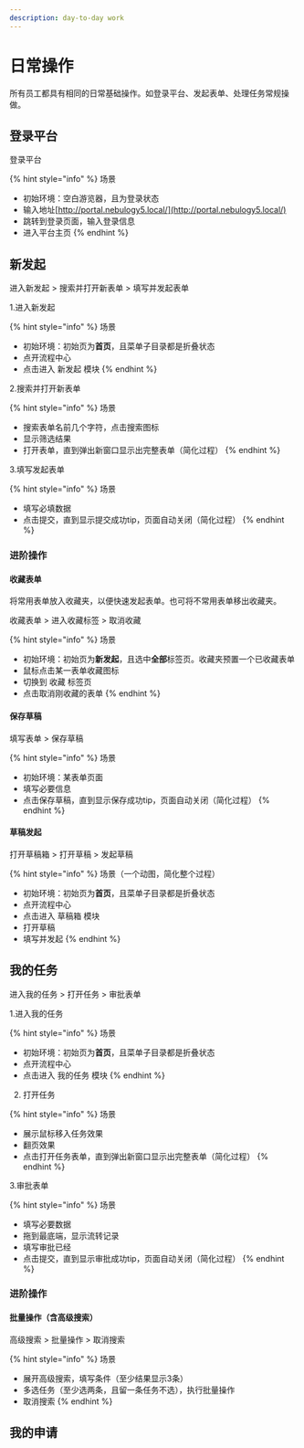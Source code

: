 ```yaml
---
description: day-to-day work
---
```


# 日常操作

所有员工都具有相同的日常基础操作。如登录平台、发起表单、处理任务常规操做。

## 登录平台

登录平台

{% hint style="info" %}
场景

* 初始环境：空白游览器，且为登录状态
* 输入地址[http://portal.nebulogy5.local/](http://portal.nebulogy5.local/)
* 跳转到登录页面，输入登录信息
* 进入平台主页
{% endhint %}

## 新发起

进入新发起 &gt; 搜索并打开新表单 &gt; 填写并发起表单

1.进入新发起

{% hint style="info" %}
场景

* 初始环境：初始页为**首页**，且菜单子目录都是折叠状态
* 点开流程中心
* 点击进入 新发起 模块
{% endhint %}

2.搜索并打开新表单

{% hint style="info" %}
场景

* 搜索表单名前几个字符，点击搜索图标
* 显示筛选结果
* 打开表单，直到弹出新窗口显示出完整表单（简化过程）
{% endhint %}

3.填写发起表单

{% hint style="info" %}
场景

* 填写必填数据
* 点击提交，直到显示提交成功tip，页面自动关闭（简化过程）
{% endhint %}

### 进阶操作

#### 收藏表单

将常用表单放入收藏夹，以便快速发起表单。也可将不常用表单移出收藏夹。

收藏表单 &gt; 进入收藏标签 &gt; 取消收藏

{% hint style="info" %}
场景

* 初始环境：初始页为**新发起**，且选中**全部**标签页。收藏夹预置一个已收藏表单
* 鼠标点击某一表单收藏图标
* 切换到 收藏 标签页
* 点击取消刚收藏的表单
{% endhint %}

#### 保存草稿

填写表单 &gt; 保存草稿

{% hint style="info" %}
场景

* 初始环境：某表单页面
* 填写必要信息
* 点击保存草稿，直到显示保存成功tip，页面自动关闭（简化过程）
{% endhint %}

#### 草稿发起

打开草稿箱 &gt; 打开草稿 &gt; 发起草稿

{% hint style="info" %}
场景（一个动图，简化整个过程）

* 初始环境：初始页为**首页**，且菜单子目录都是折叠状态
* 点开流程中心
* 点击进入 草稿箱 模块
* 打开草稿
* 填写并发起
{% endhint %}

## 我的任务

进入我的任务 &gt; 打开任务 &gt; 审批表单

1.进入我的任务

{% hint style="info" %}
场景

* 初始环境：初始页为**首页**，且菜单子目录都是折叠状态
* 点开流程中心
* 点击进入 我的任务 模块
{% endhint %}

2. 打开任务

{% hint style="info" %}
场景

* 展示鼠标移入任务效果
* 翻页效果
* 点击打开任务表单，直到弹出新窗口显示出完整表单（简化过程）
{% endhint %}

3.审批表单

{% hint style="info" %}
场景

* 填写必要数据
* 拖到最底端，显示流转记录
* 填写审批已经
* 点击提交，直到显示审批成功tip，页面自动关闭（简化过程）
{% endhint %}

### 进阶操作

#### 批量操作（含高级搜索）

高级搜索 &gt; 批量操作 &gt; 取消搜索

{% hint style="info" %}
场景

* 展开高级搜索，填写条件（至少结果显示3条）
* 多选任务（至少选两条，且留一条任务不选），执行批量操作
* 取消搜索
{% endhint %}

## 我的申请


